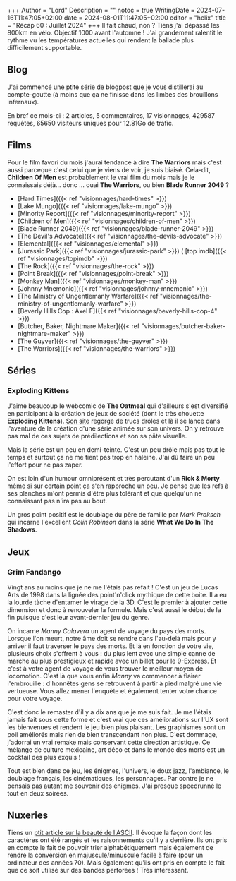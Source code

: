 +++
Author = "Lord"
Description = ""
notoc = true
WritingDate = 2024-07-16T11:47:05+02:00
date = 2024-08-01T11:47:05+02:00
editor = "helix"
title = "Récap 60 : Juillet 2024"
+++
Il fait chaud, non ?
Tiens j'ai dépassé les 800km en vélo.
Objectif 1000 avant l'automne !
J'ai grandement ralentit le rythme vu les températures actuelles qui rendent la ballade plus difficilement supportable.

## Blog
J'ai commencé une ptite série de blogpost que je vous distillerai au compte-goutte (à moins que ça ne finisse dans les limbes des brouillons infernaux).

En bref ce mois-ci : 2 articles, 5 commentaires, 17 visionnages, 429587 requêtes, 65650 visiteurs uniques pour 12.81Go de trafic.

## Films
Pour le film favori du mois j'aurai tendance à dire **The Warriors** mais c'est aussi parceque c'est celui que je viens de voir, je suis biaisé.
Cela-dit, **Children Of Men** est probablement le vrai film du mois mais je le connaissais déjà… donc … ouai **The Warriors**, ou bien **Blade Runner 2049** ?

  - [Hard Times]({{< ref "visionnages/hard-times" >}})
  - [Lake Mungo]({{< ref "visionnages/lake-mungo" >}})
  - [Minority Report]({{< ref "visionnages/minority-report" >}})
  - [Children of Men]({{< ref "visionnages/children-of-men" >}})
  - [Blade Runner 2049]({{< ref "visionnages/blade-runner-2049" >}})
  - [The Devil's Advocate]({{< ref "visionnages/the-devils-advocate" >}})
  - [Elemental]({{< ref "visionnages/elemental" >}})
  - [Jurassic Park]({{< ref "visionnages/jurassic-park" >}}) ( [top imdb]({{< ref "visionnages/topimdb" >}})
  - [The Rock]({{< ref "visionnages/the-rock" >}})
  - [Point Break]({{< ref "visionnages/point-break" >}})
  - [Monkey Man]({{< ref "visionnages/monkey-man" >}})
  - [Johnny Mnemonic]({{< ref "visionnages/johnny-mnemonic" >}})
  - [The Ministry of Ungentlemanly Warfare]({{< ref "visionnages/the-ministry-of-ungentlemanly-warfare" >}})
  - [Beverly Hills Cop : Axel F]({{< ref "visionnages/beverly-hills-cop-4" >}})
  - [Butcher, Baker, Nightmare Maker]({{< ref "visionnages/butcher-baker-nightmare-maker" >}})
  - [The Guyver]({{< ref "visionnages/the-guyver" >}})
  - [The Warriors]({{< ref "visionnages/the-warriors" >}})
 
## Séries
### Exploding Kittens
J'aime beaucoup le webcomic de **The Oatmeal** qui d'ailleurs s'est diversifié en participant à la création de jeux de société (dont le très chouette **Exploding Kittens**).
[Son site](https://theoatmeal.com/) regorge de trucs drôles et là il se lance dans l'aventure de la création d'une série animée sur son univers.
On y retrouve pas mal de ces sujets de prédilections et son sa pâte visuelle.

Mais la série est un peu en demi-teinte.
C'est un peu drôle mais pas tout le temps et surtout ça ne me tient pas trop en haleine.
J'ai dû faire un peu l'effort pour ne pas zaper.

On est loin d'un humour omniprésent et très percutant d'un **Rick & Morty** même si sur certain point ça s'en rapproche un peu.
Je pense que les refs à ses planches m'ont permis d'être plus tolérant et que quelqu'un ne connaissant pas n'ira pas au bout.

Un gros point positif est le doublage du père de famille par *Mark Proksch* qui incarne l'excellent *Colin Robinson* dans la série **What We Do In The Shadows**.

## Jeux
### Grim Fandango
Vingt ans au moins que je ne me l'étais pas refait !
C'est un jeu de Lucas Arts de 1998 dans la lignée des point'n'click mythique de cette boite.
Il a eu la lourde tàche d'entamer le virage de la 3D.
C'est le premier à ajouter cette dimension et donc à renouveler la formule.
Mais c'est aussi le début de la fin puisque c'est leur avant-dernier jeu du genre.

On incarne *Manny Calavera* un agent de voyage du pays des morts.
Lorsque l'on meurt, notre âme doit se rendre dans l'au-delà mais pour y arriver il faut traverser le pays des morts.
Et là en fonction de votre vie, plusieurs choix s'offrent à vous : du plus lent avec une simple canne de marche au plus prestigieux et rapide avec un billet pour le 9-Express.
Et c'est à votre agent de voyage de vous trouver le meilleur moyen de locomotion.
C'est là que vous enfin *Manny* va commencer à flairer l'embrouille : d'honnêtes gens se retrouvent à partir à pied malgré une vie vertueuse.
Vous allez mener l'enquète et également tenter votre chance pour votre voyage.

C'est donc le remaster d'il y a dix ans que je me suis fait.
Je me l'étais jamais fait sous cette forme et c'est vrai que ces améliorations sur l'UX sont les bienvenues et rendent le jeu bien plus plaisant.
Les graphismes sont un poil améliorés mais rien de bien transcendant non plus.
C'est dommage, j'adorrai un vrai remake mais conservant cette direction artistique.
Ce mélange de culture mexicaine, art déco et dans le monde des morts est un cocktail des plus exquis !

Tout est bien dans ce jeu, les énigmes, l'univers, le doux jazz, l'ambiance, le doublage français, les cinématiques, les personnages.
Par contre je ne pensais pas autant me souvenir des énigmes.
J'ai presque speedrunné le tout en deux soirées.

## Nuxeries
Tiens un [ptit article sur la beauté de l'ASCII](https://danq.me/2024/07/21/ascii/).
Il évoque la façon dont les caractères ont été rangés et les raisonnements qu'il y a derrière.
Ils ont pris en compte le fait de pouvoir trier alphabétiquement mais également de rendre la conversion en majuscule/minuscule facile à faire (pour un ordinateur des années 70).
Mais également qu'ils ont pris en compte le fait que ce soit utilisé sur des bandes perforées !
Très intéressant.

